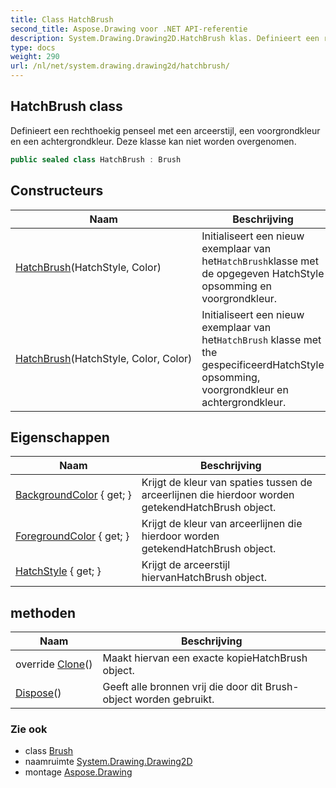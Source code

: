 ```yaml
---
title: Class HatchBrush
second_title: Aspose.Drawing voor .NET API-referentie
description: System.Drawing.Drawing2D.HatchBrush klas. Definieert een rechthoekig penseel met een arceerstijl een voorgrondkleur en een achtergrondkleur. Deze klasse kan niet worden overgenomen.
type: docs
weight: 290
url: /nl/net/system.drawing.drawing2d/hatchbrush/
---
```

## HatchBrush class

Definieert een rechthoekig penseel met een arceerstijl, een voorgrondkleur en een achtergrondkleur. Deze klasse kan niet worden overgenomen.

```csharp
public sealed class HatchBrush : Brush
```

## Constructeurs

| Naam | Beschrijving |
| --- | --- |
| [HatchBrush](hatchbrush/#constructor)(HatchStyle, Color) | Initialiseert een nieuw exemplaar van het`HatchBrush`klasse met de opgegeven HatchStyle opsomming en voorgrondkleur. |
| [HatchBrush](hatchbrush/#constructor_1)(HatchStyle, Color, Color) | Initialiseert een nieuw exemplaar van het`HatchBrush` klasse met the gespecificeerdHatchStyle opsomming, voorgrondkleur en achtergrondkleur. |

## Eigenschappen

| Naam | Beschrijving |
| --- | --- |
| [BackgroundColor](../../system.drawing.drawing2d/hatchbrush/backgroundcolor/) { get; } | Krijgt de kleur van spaties tussen de arceerlijnen die hierdoor worden getekendHatchBrush object. |
| [ForegroundColor](../../system.drawing.drawing2d/hatchbrush/foregroundcolor/) { get; } | Krijgt de kleur van arceerlijnen die hierdoor worden getekendHatchBrush object. |
| [HatchStyle](../../system.drawing.drawing2d/hatchbrush/hatchstyle/) { get; } | Krijgt de arceerstijl hiervanHatchBrush object. |

## methoden

| Naam | Beschrijving |
| --- | --- |
| override [Clone](../../system.drawing.drawing2d/hatchbrush/clone/)() | Maakt hiervan een exacte kopieHatchBrush object. |
| [Dispose](../../system.drawing/brush/dispose/)() | Geeft alle bronnen vrij die door dit Brush-object worden gebruikt. |

### Zie ook

* class [Brush](../../system.drawing/brush/)
* naamruimte [System.Drawing.Drawing2D](../../system.drawing.drawing2d/)
* montage [Aspose.Drawing](../../)



